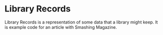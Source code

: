 # Library Records

Library Records is a representation of some data that a library might keep. It is example code for an article with Smashing Magazine.